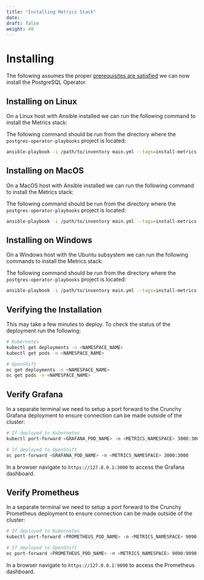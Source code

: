 ```yaml
---
title: "Installing Metrics Stack"
date:
draft: false
weight: 40
---
```


# Installing

The following assumes the proper [prerequisites are satisfied](/getting-started/prerequisites)
we can now install the PostgreSQL Operator.

## Installing on Linux

On a Linux host with Ansible installed we can run the following command to install 
the Metrics stack:

The following command should be run from the directory where the
`postgres-operator-playbooks` project is located:

```bash
ansible-playbook -i /path/to/inventory main.yml --tags=install-metrics
```

## Installing on MacOS

On a MacOS host with Ansible installed we can run the following command to install 
the Metrics stack:

The following command should be run from the directory where the
`postgres-operator-playbooks` project is located:

```bash
ansible-playbook -i /path/to/inventory main.yml --tags=install-metrics
```

## Installing on Windows

On a Windows host with the Ubuntu subsystem we can run the following commands to install 
the Metrics stack:

The following command should be run from the directory where the
`postgres-operator-playbooks` project is located:

```bash
ansible-playbook -i /path/to/inventory main.yml --tags=install-metrics
```

## Verifying the Installation

This may take a few minutes to deploy.  To check the status of the deployment run 
the following:

```bash
# Kubernetes
kubectl get deployments -n <NAMESPACE_NAME>
kubectl get pods -n <NAMESPACE_NAME>

# OpenShift
oc get deployments -n <NAMESPACE_NAME>
oc get pods -n <NAMESPACE_NAME>
```

## Verify Grafana

In a separate terminal we need to setup a port forward to the Crunchy Grafana deployment 
to ensure connection can be made outside of the cluster:

```bash
# If deployed to Kubernetes
kubectl port-forward <GRAFANA_POD_NAME> -n <METRICS_NAMESPACE> 3000:3000

# If deployed to OpenShift
oc port-forward <GRAFANA_POD_NAME> -n <METRICS_NAMESPACE> 3000:3000
```

In a browser navigate to `https://127.0.0.1:3000` to access the Grafana dashboard.

## Verify Prometheus

In a separate terminal we need to setup a port forward to the Crunchy Prometheus deployment 
to ensure connection can be made outside of the cluster:

```bash
# If deployed to Kubernetes
kubectl port-forward <PROMETHEUS_POD_NAME> -n <METRICS_NAMESPACE> 9090:9090

# If deployed to OpenShift
oc port-forward <PROMETHEUS_POD_NAME> -n <METRICS_NAMESPACE> 9090:9090
```

In a browser navigate to `https://127.0.0.1:9090` to access the Prometheus dashboard.
